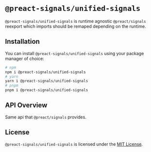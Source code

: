 # `@preact-signals/unified-signals`

`@preact-signals/unified-signals` is runtime agnostic `@preact/signals` reexport which imports should be remaped depending on the runtime.

## Installation

You can install `@preact-signals/unified-signals` using your package manager of choice:

```bash
# npm
npm i @preact-signals/unified-signals
# yarn
yarn i @preact-signals/unified-signals
# pnpm
pnpm i @preact-signals/unified-signals
```

## API Overview

Same api that `@preact/signals` provides.

## License

`@preact-signals/unified-signals` is licensed under the [MIT License](./LICENSE).
